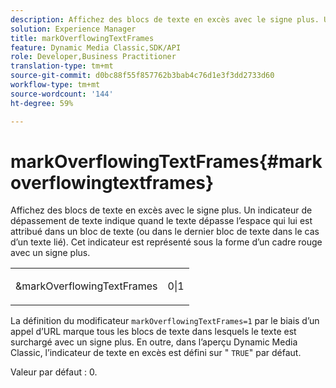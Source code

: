 ```yaml
---
description: Affichez des blocs de texte en excès avec le signe plus. Un indicateur de dépassement de texte indique quand le texte dépasse l’espace qui lui est attribué dans un bloc de texte (ou dans le dernier bloc de texte dans le cas d’un texte lié). Cet indicateur est représenté sous la forme d’un cadre rouge avec un signe plus.
solution: Experience Manager
title: markOverflowingTextFrames
feature: Dynamic Media Classic,SDK/API
role: Developer,Business Practitioner
translation-type: tm+mt
source-git-commit: d0bc88f55f857762b3bab4c76d1e3f3dd2733d60
workflow-type: tm+mt
source-wordcount: '144'
ht-degree: 59%

---
```



# markOverflowingTextFrames{#markoverflowingtextframes}

Affichez des blocs de texte en excès avec le signe plus. Un indicateur de dépassement de texte indique quand le texte dépasse l’espace qui lui est attribué dans un bloc de texte (ou dans le dernier bloc de texte dans le cas d’un texte lié). Cet indicateur est représenté sous la forme d’un cadre rouge avec un signe plus.

<table id="simpletable_F17FD29EB52043BF9000923ED5195A26"> 
 <tr class="strow"> 
  <td class="stentry"> <p><span class="codeph"> &amp;markOverflowingTextFrames</span> </p> </td> 
  <td class="stentry"> <p>0|1 </p></td> 
 </tr> 
</table>

La définition du modificateur `markOverflowingTextFrames=1` par le biais d’un appel d’URL marque tous les blocs de texte dans lesquels le texte est surchargé avec un signe plus. En outre, dans l’aperçu Dynamic Media Classic, l’indicateur de texte en excès est défini sur &quot; `TRUE`&quot; par défaut.

Valeur par défaut : 0.
